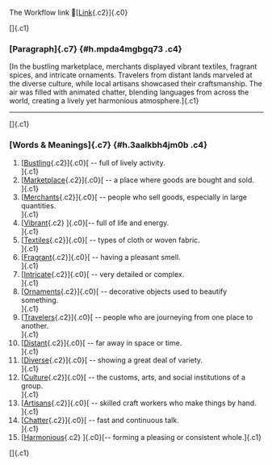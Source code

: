 The Workflow link
👏[[Link](https://www.google.com/url?q=http://www.google.com&sa=D&source=editors&ust=1757720362739683&usg=AOvVaw0V79XapWTop3ToPfuwbEex){.c2}]{.c0}

[]{.c1}

### [Paragraph]{.c7} {#h.mpda4mgbgq73 .c4}

[In the bustling marketplace, merchants displayed vibrant textiles,
fragrant spices, and intricate ornaments. Travelers from distant lands
marveled at the diverse culture, while local artisans showcased their
craftsmanship. The air was filled with animated chatter, blending
languages from across the world, creating a lively yet harmonious
atmosphere.]{.c1}

------------------------------------------------------------------------

[]{.c1}

### [Words & Meanings]{.c7} {#h.3aalkbh4jm0b .c4}

1.  [[Bustling](https://www.google.com/url?q=http://www.google.com&sa=D&source=editors&ust=1757720362740681&usg=AOvVaw1AqJEop_D581SIeXZQnK8O){.c2}]{.c0}[ --
    full of lively activity.\
    ]{.c1}
2.  [[Marketplace](https://www.google.com/url?q=http://www.google.com&sa=D&source=editors&ust=1757720362740900&usg=AOvVaw1wHDXaUuTndUopyWMJF7vt){.c2}]{.c0}[ --
    a place where goods are bought and sold.\
    ]{.c1}
3.  [[Merchants](https://www.google.com/url?q=http://www.google.com&sa=D&source=editors&ust=1757720362741130&usg=AOvVaw10NQRnVA4YB93ifx66T7fj){.c2}]{.c0}[ --
    people who sell goods, especially in large quantities.\
    ]{.c1}
4.  [[Vibrant](https://www.google.com/url?q=http://www.google.com&sa=D&source=editors&ust=1757720362741338&usg=AOvVaw1NZPOqotSZJKN6HyPO5nMY){.c2}
    ]{.c0}[-- full of life and energy.\
    ]{.c1}
5.  [[Textiles](https://www.google.com/url?q=http://www.google.com&sa=D&source=editors&ust=1757720362741581&usg=AOvVaw296LbV13-MlEaAv_7afXDw){.c2}]{.c0}[ --
    types of cloth or woven fabric.\
    ]{.c1}
6.  [[Fragrant](https://www.google.com/url?q=http://www.google.com&sa=D&source=editors&ust=1757720362741791&usg=AOvVaw1BS85u8HdRqjjjatNv3tbX){.c2}]{.c0}[ --
    having a pleasant smell.\
    ]{.c1}
7.  [[Intricate](https://www.google.com/url?q=http://www.google.com&sa=D&source=editors&ust=1757720362741983&usg=AOvVaw2jKZon7lH_-Aj44x15SIFf){.c2}]{.c0}[ --
    very detailed or complex.\
    ]{.c1}
8.  [[Ornaments](https://www.google.com/url?q=http://www.google.com&sa=D&source=editors&ust=1757720362742142&usg=AOvVaw0SyD7Hv1IuWbInVq45BYJw){.c2}]{.c0}[ --
    decorative objects used to beautify something.\
    ]{.c1}
9.  [[Travelers](https://www.google.com/url?q=http://www.google.com&sa=D&source=editors&ust=1757720362742318&usg=AOvVaw3lBp15v1j07OS55aBWauT0){.c2}]{.c0}[ --
    people who are journeying from one place to another.\
    ]{.c1}
10. [[Distant](https://www.google.com/url?q=http://www.google.com&sa=D&source=editors&ust=1757720362742493&usg=AOvVaw24zV1GgYKvcniS18tiVuoQ){.c2}]{.c0}[ --
    far away in space or time.\
    ]{.c1}
11. [[Diverse](https://www.google.com/url?q=http://www.google.com&sa=D&source=editors&ust=1757720362742754&usg=AOvVaw1-hw9BW3X49xWrJbXqjn6d){.c2}]{.c0}[ --
    showing a great deal of variety.\
    ]{.c1}
12. [[Culture](https://www.google.com/url?q=http://www.google.com&sa=D&source=editors&ust=1757720362743028&usg=AOvVaw3Ug9qvNoTY_1HBi3cvnO-q){.c2}]{.c0}[ --
    the customs, arts, and social institutions of a group.\
    ]{.c1}
13. [[Artisans](https://www.google.com/url?q=http://www.google.com&sa=D&source=editors&ust=1757720362743400&usg=AOvVaw1FEir8cW-mrghqkTlmnPFo){.c2}]{.c0}[ --
    skilled craft workers who make things by hand.\
    ]{.c1}
14. [[Chatter](https://www.google.com/url?q=http://www.google.com&sa=D&source=editors&ust=1757720362743689&usg=AOvVaw2R8Y20DOzGtt9x2XXTUJy5){.c2}]{.c0}[ --
    fast and continuous talk.\
    ]{.c1}
15. [[Harmonious](https://www.google.com/url?q=http://www.google.com&sa=D&source=editors&ust=1757720362743934&usg=AOvVaw2E_PGSWzQAUEEpjRk4Q0U_){.c2}
    ]{.c0}[-- forming a pleasing or consistent whole.]{.c1}

[]{.c1}
